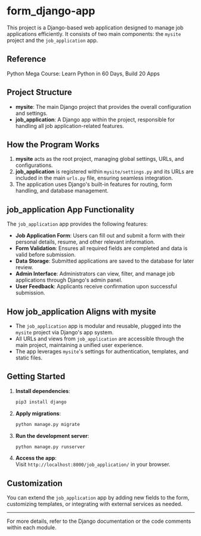 # form_django-app

This project is a Django-based web application designed to manage job applications efficiently. It consists of two main components: the `mysite` project and the `job_application` app.

## Reference
Python Mega Course: Learn Python in 60 Days, Build 20 Apps

## Project Structure

- **mysite**: The main Django project that provides the overall configuration and settings.
- **job_application**: A Django app within the project, responsible for handling all job application-related features.

## How the Program Works

1. **mysite** acts as the root project, managing global settings, URLs, and configurations.
2. **job_application** is registered within `mysite/settings.py` and its URLs are included in the main `urls.py` file, ensuring seamless integration.
3. The application uses Django's built-in features for routing, form handling, and database management.

## job_application App Functionality

The `job_application` app provides the following features:

- **Job Application Form**: Users can fill out and submit a form with their personal details, resume, and other relevant information.
- **Form Validation**: Ensures all required fields are completed and data is valid before submission.
- **Data Storage**: Submitted applications are saved to the database for later review.
- **Admin Interface**: Administrators can view, filter, and manage job applications through Django's admin panel.
- **User Feedback**: Applicants receive confirmation upon successful submission.

## How job_application Aligns with mysite

- The `job_application` app is modular and reusable, plugged into the `mysite` project via Django's app system.
- All URLs and views from `job_application` are accessible through the main project, maintaining a unified user experience.
- The app leverages `mysite`'s settings for authentication, templates, and static files.

## Getting Started

1. **Install dependencies**:  
    ```bash
    pip3 install django   
    ```
2. **Apply migrations**:  
    ```bash
    python manage.py migrate
    ```
3. **Run the development server**:  
    ```bash
    python manage.py runserver
    ```
4. **Access the app**:  
    Visit `http://localhost:8000/job_application/` in your browser.

## Customization

You can extend the `job_application` app by adding new fields to the form, customizing templates, or integrating with external services as needed.

---

For more details, refer to the Django documentation or the code comments within each module.